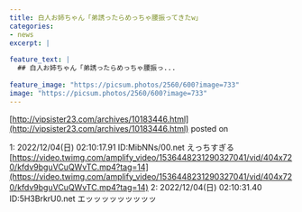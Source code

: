 ```yaml
---
title: 白人お姉ちゃん「弟誘ったらめっちゃ腰振ってきたw」
categories:
- news
excerpt: |
  
feature_text: |
  ## 白人お姉ちゃん「弟誘ったらめっちゃ腰振っ...
  
feature_image: "https://picsum.photos/2560/600?image=733"
image: "https://picsum.photos/2560/600?image=733"
---
```


[http://vipsister23.com/archives/10183446.html](http://vipsister23.com/archives/10183446.html)
posted on 

<!--more-->

1: 2022/12/04(日) 02:10:17.91 ID:MibNNs/00.net えっちすぎる [https://video.twimg.com/amplify_video/1536448231290327041/vid/404x720/kfdv9bguVCuQWvTC.mp4?tag=14](https://video.twimg.com/amplify_video/1536448231290327041/vid/404x720/kfdv9bguVCuQWvTC.mp4?tag=14) 2: 2022/12/04(日) 02:10:31.40 ID:5H3BrkrU0.net エッッッッッッッッッ
